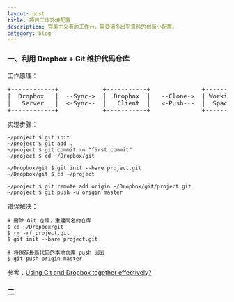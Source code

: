 ```yaml
---
layout: post
title: 项目工作环境配置
description: 完美主义者的工作台，需要诸多出乎意料的创新小配置。
category: blog
---
```


### 一、利用 Dropbox + Git 维护代码仓库

工作原理：
<pre>
+------------+            +-----------+              +---------+
|  Dropbox   |  --Sync->  |  Dropbox  |   --Clone->  | Working |
|   Server   |  <-Sync--  |   Client  |   <-Push---  |  Space  |
+------------+            +-----------+              +---------+
</pre>

实现步骤：

    ~/project $ git init
    ~/project $ git add .
    ~/project $ git commit -m "first commit"
    ~/project $ cd ~/Dropbox/git
    
    ~/Dropbox/git $ git init --bare project.git
    ~/Dropbox/git $ cd ~/project
    
    ~/project $ git remote add origin ~/Dropbox/git/project.git
    ~/project $ git push -u origin master
    
错误解决：

    # 删除 Git 仓库，重建同名的仓库
    $ cd ~/Dropbox/git
    $ rm -rf project.git
    $ git init --bare project.git
    
    # 将保存最新代码的本地仓库 push 回去
    $ git push origin master
    
参考：[Using Git and Dropbox together effectively?](http://stackoverflow.com/questions/1960799/using-git-and-dropbox-together-effectively)

### 二

[Beetaa]:    http://beetaa.com  "Beetaa"
